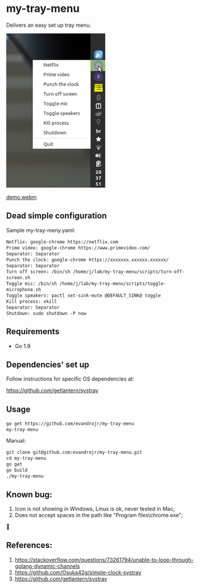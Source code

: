 # my-tray-menu

Delivers an easy set up tray menu.

![alt text](media/screen1.png "my-tray-menu")

[demo.webm](https://user-images.githubusercontent.com/939608/183258199-f92279f0-3a65-4c05-910b-db7bea126766.webm)

## Dead simple configuration

Sample my-tray-meny.yaml:

```
Netflix: google-chrome https://netflix.com
Prime video: google-chrome https://www.primevideo.com/
Separator: Separator
Punch the clock: google-chrome https://xxxxxxx.xxxxxx.xxxxxx/
Separator: Separator
Turn off screen: /bin/sh /home/j/lab/my-tray-menu/scripts/turn-off-screen.sh
Toggle mic: /bin/sh /home/j/lab/my-tray-menu/scripts/toggle-microphone.sh
Toggle speakers: pactl set-sink-mute @DEFAULT_SINK@ toggle
Kill process: xkill
Separator: Separator
Shutdown: sudo shutdown -P now
```

## Requirements

- Go 1.9

## Dependencies' set up

Follow instructions for specific OS dependencies at:

https://github.com/getlantern/systray

## Usage

```
go get https://github.com/evandrojr/my-tray-menu
my-tray-menu
```

Manual:

```
git clone git@github.com:evandrojr/my-tray-menu.git
cd my-tray-menu
go get
go build
./my-tray-menu
```

## Known bug:

1. Icon is not showing in Windows, Linux is ok, never tested in Mac;
1. Does not accept spaces in the path like "Program files\chrome.exe";

🍻

## References:

1. https://stackoverflow.com/questions/73261794/unable-to-loop-through-golang-dynamic-channels
1. https://github.com/Osuka42g/simple-clock-systray
1. https://github.com/getlantern/systray
